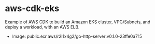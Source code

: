 # aws-cdk-eks
Example of AWS CDK to build an Amazon EKS cluster, VPC/Subnets, and deploy a workload, with an AWS ELB.

- Image: public.ecr.aws/r2l1x4g2/go-http-server:v0.1.0-23ffe0a715


